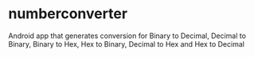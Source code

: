# numberconverter
Android app that generates conversion for Binary to Decimal, Decimal to Binary, Binary to Hex, Hex to Binary, Decimal to Hex and Hex to Decimal
